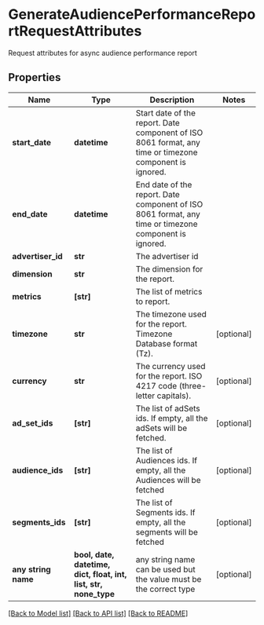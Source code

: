 # GenerateAudiencePerformanceReportRequestAttributes

Request attributes for async audience performance report

## Properties
Name | Type | Description | Notes
------------ | ------------- | ------------- | -------------
**start_date** | **datetime** | Start date of the report. Date component of ISO 8061 format, any time or timezone component is ignored. | 
**end_date** | **datetime** | End date of the report. Date component of ISO 8061 format, any time or timezone component is ignored. | 
**advertiser_id** | **str** | The advertiser id | 
**dimension** | **str** | The dimension for the report. | 
**metrics** | **[str]** | The list of metrics to report. | 
**timezone** | **str** | The timezone used for the report. Timezone Database format (Tz). | [optional] 
**currency** | **str** | The currency used for the report. ISO 4217 code (three-letter capitals). | [optional] 
**ad_set_ids** | **[str]** | The list of adSets ids. If empty, all the adSets will be fetched. | [optional] 
**audience_ids** | **[str]** | The list of Audiences ids. If empty, all the Audiences will be fetched | [optional] 
**segments_ids** | **[str]** | The list of Segments ids. If empty, all the segments will be fetched | [optional] 
**any string name** | **bool, date, datetime, dict, float, int, list, str, none_type** | any string name can be used but the value must be the correct type | [optional]

[[Back to Model list]](../README.md#documentation-for-models) [[Back to API list]](../README.md#documentation-for-api-endpoints) [[Back to README]](../README.md)


